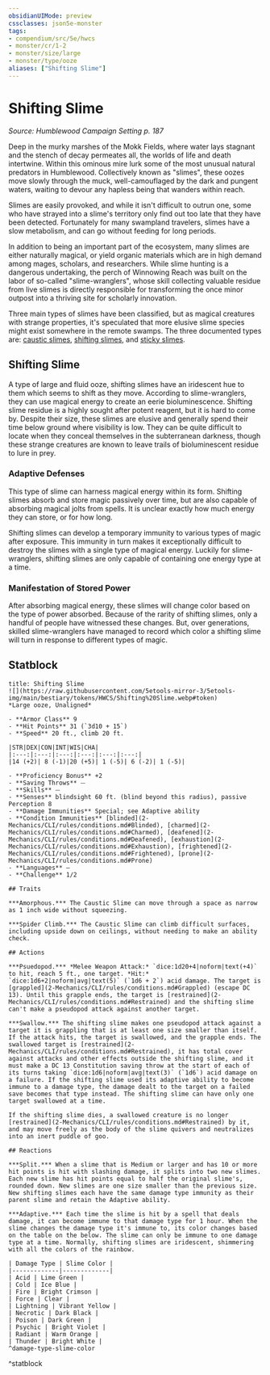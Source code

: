 ```yaml
---
obsidianUIMode: preview
cssclasses: json5e-monster
tags:
- compendium/src/5e/hwcs
- monster/cr/1-2
- monster/size/large
- monster/type/ooze
aliases: ["Shifting Slime"]
---
```

# Shifting Slime
*Source: Humblewood Campaign Setting p. 187*  

Deep in the murky marshes of the Mokk Fields, where water lays stagnant and the stench of decay permeates all, the worlds of life and death intertwine. Within this ominous mire lurk some of the most unusual natural predators in Humblewood. Collectively known as "slimes", these oozes move slowly through the muck, well-camouflaged by the dark and pungent waters, waiting to devour any hapless being that wanders within reach.

Slimes are easily provoked, and while it isn't difficult to outrun one, some who have strayed into a slime's territory only find out too late that they have been detected. Fortunately for many swampland travelers, slimes have a slow metabolism, and can go without feeding for long periods.

In addition to being an important part of the ecosystem, many slimes are either naturally magical, or yield organic materials which are in high demand among mages, scholars, and researchers. While slime hunting is a dangerous undertaking, the perch of Winnowing Reach was built on the labor of so-called "slime-wranglers", whose skill collecting valuable residue from live slimes is directly responsible for transforming the once minor outpost into a thriving site for scholarly innovation.

Three main types of slimes have been classified, but as magical creatures with strange properties, it's speculated that more elusive slime species might exist somewhere in the remote swamps. The three documented types are: [caustic slimes](2-Mechanics/CLI/bestiary/ooze/caustic-slime-hwcs.md), [shifting slimes](2-Mechanics/CLI/bestiary/ooze/shifting-slime-hwcs.md), and [sticky slimes](2-Mechanics/CLI/bestiary/ooze/sticky-slime-hwcs.md).

## Shifting Slime

A type of large and fluid ooze, shifting slimes have an iridescent hue to them which seems to shift as they move. According to slime-wranglers, they can use magical energy to create an eerie bioluminescence. Shifting slime residue is a highly sought after potent reagent, but it is hard to come by. Despite their size, these slimes are elusive and generally spend their time below ground where visibility is low. They can be quite difficult to locate when they conceal themselves in the subterranean darkness, though these strange creatures are known to leave trails of bioluminescent residue to lure in prey.

### Adaptive Defenses

This type of slime can harness magical energy within its form. Shifting slimes absorb and store magic passively over time, but are also capable of absorbing magical jolts from spells. It is unclear exactly how much energy they can store, or for how long.

Shifting slimes can develop a temporary immunity to various types of magic after exposure. This immunity in turn makes it exceptionally difficult to destroy the slimes with a single type of magical energy. Luckily for slime-wranglers, shifting slimes are only capable of containing one energy type at a time.

### Manifestation of Stored Power

After absorbing magical energy, these slimes will change color based on the type of power absorbed. Because of the rarity of shifting slimes, only a handful of people have witnessed these changes. But, over generations, skilled slime-wranglers have managed to record which color a shifting slime will turn in response to different types of magic.

## Statblock

```ad-statblock
title: Shifting Slime
![](https://raw.githubusercontent.com/5etools-mirror-3/5etools-img/main/bestiary/tokens/HWCS/Shifting%20Slime.webp#token)
*Large ooze, Unaligned*

- **Armor Class** 9
- **Hit Points** 31 (`3d10 + 15`)
- **Speed** 20 ft., climb 20 ft.

|STR|DEX|CON|INT|WIS|CHA|
|:---:|:---:|:---:|:---:|:---:|:---:|
|14 (+2)| 8 (-1)|20 (+5)| 1 (-5)| 6 (-2)| 1 (-5)|

- **Proficiency Bonus** +2
- **Saving Throws** ⏤
- **Skills** ⏤
- **Senses** blindsight 60 ft. (blind beyond this radius), passive Perception 8
- **Damage Immunities** Special; see Adaptive ability
- **Condition Immunities** [blinded](2-Mechanics/CLI/rules/conditions.md#Blinded), [charmed](2-Mechanics/CLI/rules/conditions.md#Charmed), [deafened](2-Mechanics/CLI/rules/conditions.md#Deafened), [exhaustion](2-Mechanics/CLI/rules/conditions.md#Exhaustion), [frightened](2-Mechanics/CLI/rules/conditions.md#Frightened), [prone](2-Mechanics/CLI/rules/conditions.md#Prone)
- **Languages** —
- **Challenge** 1/2

## Traits

***Amorphous.*** The Caustic Slime can move through a space as narrow as 1 inch wide without squeezing.

***Spider Climb.*** The Caustic Slime can climb difficult surfaces, including upside down on ceilings, without needing to make an ability check.

## Actions

***Psuedopod.*** *Melee Weapon Attack:* `dice:1d20+4|noform|text(+4)` to hit, reach 5 ft., one target. *Hit:* `dice:1d6+2|noform|avg|text(5)` (`1d6 + 2`) acid damage. The target is [grappled](2-Mechanics/CLI/rules/conditions.md#Grappled) (escape DC 13). Until this grapple ends, the target is [restrained](2-Mechanics/CLI/rules/conditions.md#Restrained) and the shifting slime can't make a pseudopod attack against another target.

***Swallow.*** The shifting slime makes one pseudopod attack against a target it is grappling that is at least one size smaller than itself. If the attack hits, the target is swallowed, and the grapple ends. The swallowed target is [restrained](2-Mechanics/CLI/rules/conditions.md#Restrained), it has total cover against attacks and other effects outside the shifting slime, and it must make a DC 13 Constitution saving throw at the start of each of its turns taking `dice:1d6|noform|avg|text(3)` (`1d6`) acid damage on a failure. If the shifting slime used its adaptive ability to become immune to a damage type, the damage dealt to the target on a failed save becomes that type instead. The shifting slime can have only one target swallowed at a time.

If the shifting slime dies, a swallowed creature is no longer [restrained](2-Mechanics/CLI/rules/conditions.md#Restrained) by it, and may move freely as the body of the slime quivers and neutralizes into an inert puddle of goo.

## Reactions

***Split.*** When a slime that is Medium or larger and has 10 or more hit points is hit with slashing damage, it splits into two new slimes. Each new slime has hit points equal to half the original slime's, rounded down. New slimes are one size smaller than the previous size. New shifting slimes each have the same damage type immunity as their parent slime and retain the Adaptive ability.

***Adaptive.*** Each time the slime is hit by a spell that deals damage, it can become immune to that damage type for 1 hour. When the slime changes the damage type it's immune to, its color changes based on the table on the below. The slime can only be immune to one damage type at a time. Normally, shifting slimes are iridescent, shimmering with all the colors of the rainbow.

| Damage Type | Slime Color |
|-------------|-------------|
| Acid | Lime Green |
| Cold | Ice Blue |
| Fire | Bright Crimson |
| Force | Clear |
| Lightning | Vibrant Yellow |
| Necrotic | Dark Black |
| Poison | Dark Green |
| Psychic | Bright Violet |
| Radiant | Warm Orange |
| Thunder | Bright White |
^damage-type-slime-color
```
^statblock